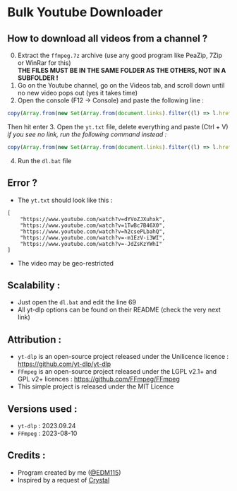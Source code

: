 # Bulk Youtube Downloader

## How to download all videos from a channel ?

0. Extract the `ffmpeg.7z` archive (use any good program like PeaZip, 7Zip or WinRar for this)  
**THE FILES MUST BE IN THE SAME FOLDER AS THE OTHERS, NOT IN A SUBFOLDER !**
1. Go on the Youtube channel, go on the Videos tab, and scroll down until no new video pops out (yes it takes time)
2. Open the console (F12 -> Console) and paste the following line :
```javascript
copy(Array.from(new Set(Array.from(document.links).filter((l) => l.href?.includes('watch?v=')).map(x => x.href.split('&')[0]))))
```
Then hit enter
3. Open the `yt.txt` file, delete everything and paste (Ctrl + V)
*if you see no link, run the following command instead :*
```javascript
copy(Array.from(new Set(Array.from(document.links).filter((l) => l.href?.includes('.be/')).map(x => x.href.split('&')[0]))))
```
4. Run the `dl.bat` file

## Error ?

- The `yt.txt` should look like this :
```
[
    "https://www.youtube.com/watch?v=dYVoZJXuhxk",
    "https://www.youtube.com/watch?v=1TwBc7B46X0",
    "https://www.youtube.com/watch?v=h2csePLbahQ",
    "https://www.youtube.com/watch?v=-m1EzV-i3WI",
    "https://www.youtube.com/watch?v=-JdZsKzYWhI"
]
```
- The video may be geo-restricted

## Scalability :

- Just open the `dl.bat` and edit the line 69
- All yt-dlp options can be found on their README (check the very next link)

## Attribution :

- `yt-dlp` is an open-source project released under the Unilicence licence : https://github.com/yt-dlp/yt-dlp
- `FFmpeg` is an open-source project released under the LGPL v2.1+ and GPL v2+ licences : https://github.com/FFmpeg/FFmpeg
- This simple project is released under the MIT Licence

## Versions used :

- `yt-dlp` : 2023.09.24
- `FFmpeg` : 2023-08-10

## Credits :
- Program created by me ([@EDM115](https://github.com/EDM115))
- Inspired by a request of [Crystal](https://t.me/Cris_admin)
